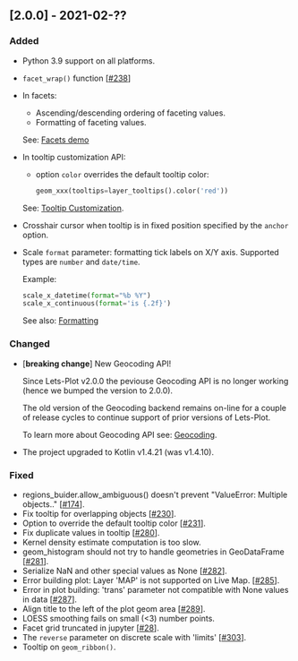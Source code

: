 ## [2.0.0] - 2021-02-??

### Added

 - Python 3.9 support on all platforms.
 - `facet_wrap()` function [[#238](https://github.com/JetBrains/lets-plot/issues/238)]
 - In facets:
   - Ascending/descending ordering of faceting values.
   - Formatting of faceting values. 
                
   See: [Facets demo](https://nbviewer.jupyter.org/github/JetBrains/lets-plot/blob/master/docs/examples/jupyter-notebooks/facets.ipynb)

 - In tooltip customization API: 
    - option `color` overrides the default tooltip color:
        ```python
        geom_xxx(tooltips=layer_tooltips().color('red'))
        ```

   See: [Tooltip Customization](https://github.com/JetBrains/lets-plot/blob/master/docs/tooltips.md). 

 - Crosshair cursor when tooltip is in fixed position specified by the `anchor` option.
 - Scale `format` parameter: formatting tick labels on X/Y axis. Supported types are `number` and `date/time`.
   
   Example:
    ```python
    scale_x_datetime(format="%b %Y")
    scale_x_continuous(format='is {.2f}')
    ```
                      
    See also: [Formatting](https://github.com/JetBrains/lets-plot/blob/master/docs/formats.md)

### Changed
                
 - [**breaking change**] New Geocoding API!

   Since Lets-Plot v2.0.0 the peviouse Geocoding API is no longer working (hence we bumped the version to 2.0.0). 
   
   The old version of the Geocoding backend remains on-line for a couple of release cycles
   to continue support of prior versions of Lets-Plot.
   
   To learn more about Geocoding API see: [Geocoding](https://github.com/JetBrains/lets-plot/blob/master/docs/geocoding.md).
                                     

 - The project upgraded to Kotlin v1.4.21 (was v1.4.10).

### Fixed
 
 - regions_buider.allow_ambiguous() doesn't prevent "ValueError: Multiple objects.." [[#174](https://github.com/JetBrains/lets-plot/issues/174)].
 - Fix tooltip for overlapping objects [[#230](https://github.com/JetBrains/lets-plot/issues/230)].
 - Option to override the default tooltip color [[#231](https://github.com/JetBrains/lets-plot/issues/231)].
 - Fix duplicate values in tooltip [[#280](https://github.com/JetBrains/lets-plot/issues/280)].
 - Kernel density estimate computation is too slow.
 - geom_histogram should not try to handle geometries in GeoDataFrame [[#281](https://github.com/JetBrains/lets-plot/issues/281)].
 - Serialize NaN and other special values as None [[#282](https://github.com/JetBrains/lets-plot/issues/282)].
 - Error building plot: Layer 'MAP' is not supported on Live Map. [[#285](https://github.com/JetBrains/lets-plot/issues/285)].
 - Error in plot building: 'trans' parameter not compatible with None values in data [[#287](https://github.com/JetBrains/lets-plot/issues/287)].
 - Align title to the left of the plot geom area [[#289](https://github.com/JetBrains/lets-plot/issues/289)].
 - LOESS smoothing fails on small (<3) number points. 
 - Facet grid truncated in jupyter [[#28](https://github.com/JetBrains/lets-plot-kotlin/issues/28)].
 - The `reverse` parameter on discrete scale with 'limits' [[#303](https://github.com/JetBrains/lets-plot/issues/289)].
 - Tooltip on `geom_ribbon()`.